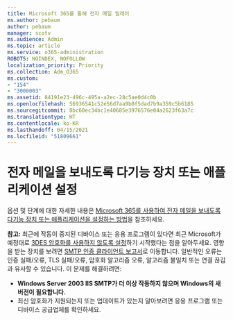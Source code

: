 ```yaml
---
title: Microsoft 365를 통해 전자 메일 릴레이
ms.author: pebaum
author: pebaum
manager: scotv
ms.audience: Admin
ms.topic: article
ms.service: o365-administration
ROBOTS: NOINDEX, NOFOLLOW
localization_priority: Priority
ms.collection: Adm_O365
ms.custom:
- "154"
- "3000003"
ms.assetid: 84191e23-496c-495a-a2ec-28c5ae0d4c0b
ms.openlocfilehash: 56936541c52e56d7aa9b0f5dad7b9a359c5b6185
ms.sourcegitcommit: 8bc60ec34bc1e40685e3976576e04a2623f63a7c
ms.translationtype: HT
ms.contentlocale: ko-KR
ms.lasthandoff: 04/15/2021
ms.locfileid: "51809661"
---
```

# <a name="set-up-a-multifunction-device-or-application-to-send-email"></a>전자 메일을 보내도록 다기능 장치 또는 애플리케이션 설정

옵션 및 단계에 대한 자세한 내용은 [Microsoft 365를 사용하여 전자 메일을 보내도록 다기능 장치 또는 애플리케이션을 설정하는 방법](https://docs.microsoft.com/Exchange/mail-flow-best-practices/how-to-set-up-a-multifunction-device-or-application-to-send-email-using-microsoft-365-or-office-365)을 참조하세요.
  
**참고:** 최근에 작동이 중지된 디바이스 또는 응용 프로그램이 있다면 최근 Microsoft가 예정대로 [3DES 암호화를 사용하지 않도록 설정](https://docs.microsoft.com/microsoft-365/compliance/technical-reference-details-about-encryption)하기 시작했다는 점을 알아두세요. 영향을 받는 장치를 보려면 [SMTP 인증 클라이언트 보고서](https://protection.office.com/mailflow/dashboard)로 이동합니다. 일반적인 오류는 인증 실패/오류, TLS 실패/오류, 암호화 알고리즘 오류, 알고리즘 불일치 또는 연결 끊김과 유사할 수 있습니다. 이 문제를 해결하려면:

 - **Windows Server 2003 IIS SMTP가 더 이상 작동하지 않으며 Windows의 새 버전이 필요합니다.**  
 - 최신 암호화가 지원되는지 또는 업데이트가 있는지 알아보려면 응용 프로그램 또는 디바이스 공급업체를 확인하세요.
